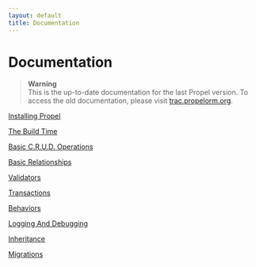```yaml
---
layout: default
title: Documentation
---
```


# Documentation #


>**Warning**<br />This is the up-to-date documentation for the last Propel version. To access the old documentation,
please visit [trac.propelorm.org](http://trac.propelorm.org).


[Installing Propel](01-installation.html)

[The Build Time](02-buildtime.html)

[Basic C.R.U.D. Operations](03-basic-crud.html)

[Basic Relationships](04-relationships.html)

[Validators](05-validators.html)

[Transactions](06-transactions.html)

[Behaviors](07-behaviors.html)

[Logging And Debugging](08-logging.html)

[Inheritance](09-inheritance.html)

[Migrations](10-migrations.html)
